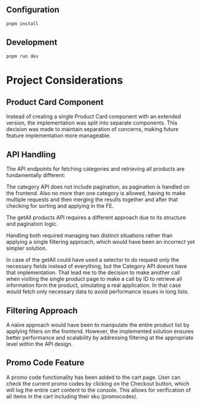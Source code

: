 ## Configuration

```sh
pnpm install
```

## Development

```sh
pnpm run dev
```

# Project Considerations

## Product Card Component

Instead of creating a single Product Card component with an extended version, the implementation was split into separate components. This decision was made to maintain separation of concerns, making future feature implementation more manageable.

## API Handling

The API endpoints for fetching categories and retrieving all products are fundamentally different:

The category API does not include pagination, as pagination is handled on the frontend. Also no more than one category is allowed, having to make multiple requests and then merging the results together and after that checking for sorting and applying in the FE.

The getAll products API requires a different approach due to its structure and pagination logic.

Handling both required managing two distinct situations rather than applying a single filtering approach, which would have been an incorrect yet simpler solution.

In case of the getAll could have used a selector to do request only the necessary fields instead of everything, but the Category API doesnt have that implementation. That lead me to the decision to make another call when visiting the single product page to make a call by ID to retrieve all information form the product, simulating a real application. In that case would fetch only necessary data to avoid performance issues in long lists.

## Filtering Approach

A naïve approach would have been to manipulate the entire product list by applying filters on the frontend. However, the implemented solution ensures better performance and scalability by addressing filtering at the appropriate level within the API design.

## Promo Code Feature

A promo code functionality has been added to the cart page. User can check the current promo codes by clicking on the Checkout button, which will log the entire cart content to the console. This allows for verification of all items in the cart including their sku (promocodes).
